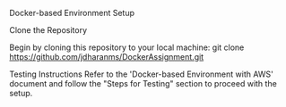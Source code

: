 Docker-based Environment Setup

Clone the Repository

Begin by cloning this repository to your local machine:
git clone https://github.com/jdharanms/DockerAssignment.git

Testing Instructions
Refer to the 'Docker-based Environment with AWS' document and follow the "Steps for Testing" section to proceed with the setup.

